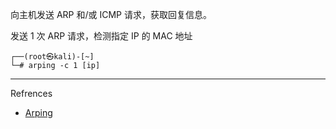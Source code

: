向主机发送 ARP 和/或 ICMP 请求，获取回复信息。

发送 1 次 ARP 请求，检测指定 IP 的 MAC 地址

```shell
┌──(root㉿kali)-[~]
└─# arping -c 1 [ip]
```

---

Refrences

- [Arping](https://www.kali.org/tools/arping/)